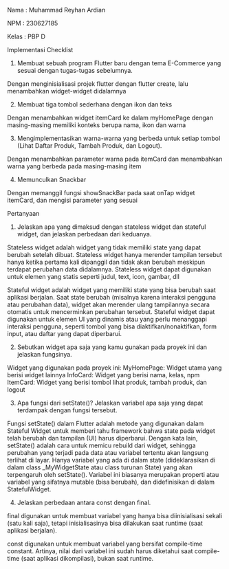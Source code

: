 Nama : Muhammad Reyhan Ardian

NPM : 230627185

Kelas : PBP D

Implementasi Checklist
  1. Membuat sebuah program Flutter baru dengan tema E-Commerce yang sesuai dengan tugas-tugas sebelumnya.

Dengan menginisialisasi projek flutter dengan flutter create, lalu menambahkan widget-widget didalamnya

  2. Membuat tiga tombol sederhana dengan ikon dan teks

Dengan menambahkan widget itemCard ke dalam myHomePage dengan masing-masing memiliki konteks berupa nama, ikon dan warna

  3. Mengimplementasikan warna-warna yang berbeda untuk setiap tombol (Lihat Daftar Produk, Tambah Produk, dan Logout).

Dengan menambahkan parameter warna pada itemCard dan menambahkan warna yang berbeda pada masing-masing item 

  4. Memunculkan Snackbar

Dengan memanggil fungsi showSnackBar pada saat onTap widget itemCard, dan mengisi parameter yang sesuai



Pertanyaan

  1. Jelaskan apa yang dimaksud dengan stateless widget dan stateful widget, dan jelaskan perbedaan dari keduanya.

Stateless widget adalah widget yang tidak memiliki state yang dapat berubah setelah dibuat. 
Stateless widget hanya merender tampilan tersebut hanya ketika pertama kali dipanggil dan tidak akan berubah meskipun terdapat perubahan data didalamnya. 
Stateless widget dapat digunakan untuk elemen yang statis seperti judul, text, icon, gambar, dll

Stateful widget adalah widget yang memiliki state yang bisa berubah saat aplikasi berjalan. 
Saat state berubah (misalnya karena interaksi pengguna atau perubahan data), widget akan merender ulang tampilannya secara otomatis untuk mencerminkan perubahan tersebut. 
Stateful widget dapat digunakan untuk elemen UI yang dinamis atau yang perlu menanggapi interaksi pengguna, seperti tombol yang bisa diaktifkan/nonaktifkan, form input, atau daftar yang dapat diperbarui.

  2. Sebutkan widget apa saja yang kamu gunakan pada proyek ini dan jelaskan fungsinya.

Widget yang digunakan pada proyek ini:
MyHomePage: Widget utama yang berisi widget lainnya
InfoCard: Widget yang berisi nama, kelas, npm
ItemCard: Widget yang berisi tombol lihat produk, tambah produk, dan logout

  3. Apa fungsi dari setState()? Jelaskan variabel apa saja yang dapat terdampak dengan fungsi tersebut.

Fungsi setState() dalam Flutter adalah metode yang digunakan dalam Stateful Widget untuk memberi tahu framework bahwa state pada widget telah berubah dan tampilan (UI) harus diperbarui. 
Dengan kata lain, setState() adalah cara untuk memicu rebuild dari widget, sehingga perubahan yang terjadi pada data atau variabel tertentu akan langsung terlihat di layar.
Hanya variabel yang ada di dalam state (dideklarasikan di dalam class _MyWidgetState atau class turunan State) yang akan terpengaruh oleh setState(). 
Variabel ini biasanya merupakan properti atau variabel yang sifatnya mutable (bisa berubah), dan didefinisikan di dalam StatefulWidget.

  4. Jelaskan perbedaan antara const dengan final.

final digunakan untuk membuat variabel yang hanya bisa diinisialisasi sekali (satu kali saja), tetapi inisialisasinya bisa dilakukan saat runtime (saat aplikasi berjalan).

const digunakan untuk membuat variabel yang bersifat compile-time constant. Artinya, nilai dari variabel ini sudah harus diketahui saat compile-time (saat aplikasi dikompilasi), bukan saat runtime.
